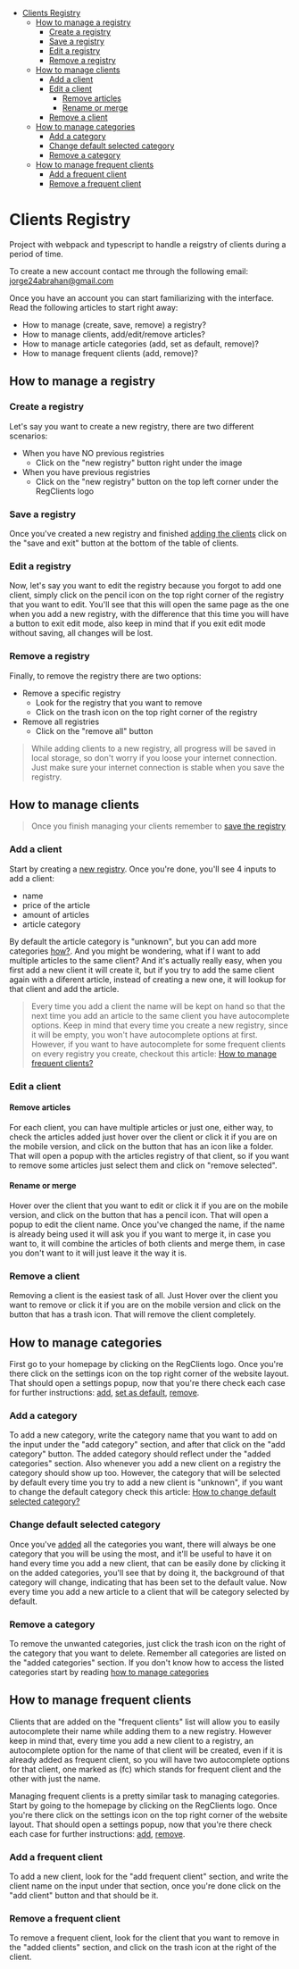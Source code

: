 - [Clients Registry](#clients-registry)
  - [How to manage a registry ](#how-to-manage-a-registry-)
    - [Create a registry](#create-a-registry)
    - [Save a registry](#save-a-registry)
    - [Edit a registry](#edit-a-registry)
    - [Remove a registry](#remove-a-registry)
  - [How to manage clients ](#how-to-manage-clients-)
    - [Add a client](#add-a-client)
    - [Edit a client](#edit-a-client)
      - [Remove articles](#remove-articles)
      - [Rename or merge](#rename-or-merge)
    - [Remove a client](#remove-a-client)
  - [How to manage categories ](#how-to-manage-categories-)
    - [Add a category](#add-a-category)
    - [Change default selected category](#change-default-selected-category)
    - [Remove a category](#remove-a-category)
  - [How to manage frequent clients ](#how-to-manage-frequent-clients-)
    - [Add a frequent client](#add-a-frequent-client)
    - [Remove a frequent client](#remove-a-frequent-client)


# Clients Registry

Project with webpack and typescript to handle a reigstry of clients during a period of time. 

To create a new account contact me through the following email: [jorge24abrahan@gmail.com](mailto:jorge24abrahan@gmail.com?subject=Create%20clients%20registry%20account&body=I'm%20running%20my%20own%20business%20and%20I'm%20deeply%20interested%20in%20creating%20a%20new%20account%20to%20manage%20my%20sales.%20What%20are%20the%20following%20steps%3F)

Once you have an account you can start familiarizing with the interface. Read the following articles to start right away:

- How to manage (create, save, remove) a registry? <a href="#howToManageARegistry"></a>
- How to manage clients, add/edit/remove articles?
- How to manage article categories (add, set as default, remove)?
- How to manage frequent clients (add, remove)?


## How to manage a registry <a id="howToManageARegistry"></a>

### Create a registry

Let's say you want to create a new registry, there are two different scenarios:
- When you have NO previous registries
  - Click on the "new registry" button right under the image
- When you have previous registries
  - Click on the "new registry" button on the top left corner under the RegClients logo

### Save a registry

Once you've created a new registry and finished [adding the clients](#howToManageClients) click on the "save and exit" button at the bottom of the table of clients.

### Edit a registry
Now, let's say you want to edit the registry because you forgot to add one client, simply click on the pencil icon on the top right corner of the registry that you want to edit. You'll see that this will open the same page as the one when you add a new registry, with the difference that this time you will have a button to exit edit mode, also keep in mind that if you exit edit mode without saving, all changes will be lost.

### Remove a registry

Finally, to remove the registry there are two options:
- Remove a specific registry
  - Look for the registry that you want to remove
  - Click on the trash icon on the top right corner of the registry
- Remove all registries
  - Click on the "remove all" button

> While adding clients to a new registry, all progress will be saved in local storage, so don't worry if you loose your internet connection. Just make sure your internet connection is stable when you save the registry.

## How to manage clients <a id="howToManageClients"></a>

> Once you finish managing your clients remember to [save the registry](#save-a-registry)

### Add a client

Start by creating a [new registry](#create-a-registry). Once you're done, you'll see 4 inputs to add a client:

- name
- price of the article
- amount of articles
- article category

By default the article category is "unknown", but you can add more categories [how?](#howToManageCategories). And you might be wondering, what if I want to add multiple articles to the same client? And it's actually really easy, when you first add a new client it will create it, but if you try to add the same client again with a diferent article, instead of creating a new one, it will lookup for that client and add the article.

> Every time you add a client the name will be kept on hand so that the next time you add an article to the same client you have autocomplete options. Keep in mind that every time you create a new registry, since it will be empty, you won't have autocomplete options at first. However, if you want to have autocomplete for some frequent clients on every registry you create, checkout this article: [How to manage frequent clients?](#howToManageFrequentClients)

### Edit a client

#### Remove articles

For each client, you can have multiple articles or just one, either way, to check the articles added just hover over the client or click it if you are on the mobile version, and click on the button that has an icon like a folder. That will open a popup with the articles registry of that client, so if you want to remove some articles just select them and click on "remove selected".

#### Rename or merge

Hover over the client that you want to edit or click it if you are on the mobile version, and click on the button that has a pencil icon. That will open a popup to edit the client name. Once you've changed the name, if the name is already being used it will ask you if you want to merge it, in case you want to, it will combine the articles of both clients and merge them, in case you don't want to it will just leave it the way it is.

### Remove a client

Removing a client is the easiest task of all. Just Hover over the client you want to remove or click it if you are on the mobile version and click on the button that has a trash icon. That will remove the client completely.

## How to manage categories <a id="howToManageCategories"></a>

First go to your homepage by clicking on the RegClients logo. Once you're there click on the settings icon on the top right corner of the website layout. That should open a settings popup, now that you're there check each case for further instructions: [add](#add-a-category), [set as default](#change-default-selected-category), [remove](#remove-a-category).

### Add a category

To add a new category, write the category name that you want to add on the input under the "add category" section, and after that click on the "add category" button. The added category should reflect under the "added categories" section. Also whenever you add a new client on a registry the category should show up too. However, the category that will be selected by default every time you try to add a new client is "unknown", if you want to change the default category check this article: [How to change default selected category?](#change-default-selected-category)

### Change default selected category

Once you've [added](#add-a-category) all the categories you want, there will always be one category that you will be using the most, and it'll be useful to have it on hand every time you add a new client, that can be easily done by clicking it on the added categories, you'll see that by doing it, the background of that category will change, indicating that has been set to the default value. Now every time you add a new article to a client that will be category selected by default.

### Remove a category

To remove the unwanted categories, just click the trash icon on the right of the category that you want to delete. Remember all categories are listed on the "added categories" section. If you don't know how to access the listed categories start by reading [how to manage categories](#howToManageCategories)

## How to manage frequent clients <a id="howToManageFrequentClients"></a>

Clients that are added on the "frequent clients" list will allow you to easily autocomplete their name while adding them to a new registry. However keep in mind that, every time you add a new client to a registry, an autocomplete option for the name of that client will be created, even if it is already added as frequent client, so you will have two autocomplete options for that client, one marked as (fc) which stands for frequent client and the other with just the name.

Managing frequent clients is a pretty similar task to managing categories. Start by going to the homepage by clicking on the RegClients logo. Once you're there click on the settings icon on the top right corner of the website layout. That should open a settings popup, now that you're there check each case for further instructions: [add](#add-a-frequent-client), [remove](#remove-a-frequent-client).

### Add a frequent client

To add a new client, look for the "add frequent client" section, and write the client name on the input under that section, once you're done click on the "add client" button and that should be it.

### Remove a frequent client

To remove a frequent client, look for the client that you want to remove in the "added clients" section, and click on the trash icon at the right of the client.